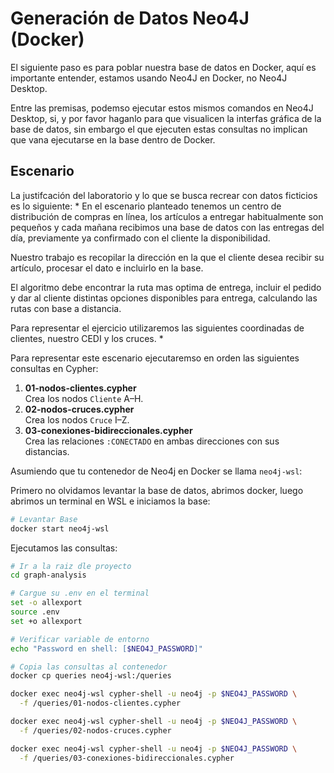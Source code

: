 # Generación de Datos Neo4J (Docker)
El siguiente paso es para poblar nuestra base de datos en Docker, aquí es importante entender, estamos usando Neo4J en Docker, no Neo4J Desktop.

Entre las premisas, podemso ejecutar estos mismos comandos en Neo4J Desktop, si, y por favor haganlo para que visualicen la interfas gráfica de la base de datos, sin embargo el que ejecuten estas consultas no implican que vana  ejecutarse en la base dentro de Docker.

## Escenario
La justifcación del laboratorio y lo que se busca recrear con datos ficticios es lo siguiente:
* 
En el escenario planteado tenemos un centro de distribución de compras en línea, los artículos a entregar habitualmente son pequeños y cada mañana recibimos una base de datos con las entregas del día, previamente ya confirmado con el cliente la disponibilidad.

Nuestro trabajo es recopilar la dirección en la que el cliente desea recibir su artículo, procesar el dato e incluirlo en la base.

El algoritmo debe encontrar la ruta mas optima de entrega, incluir el pedido y dar al cliente distintas opciones disponibles para entrega, calculando las rutas con base a distancia.

Para representar el ejercicio utilizaremos las siguientes coordinadas de clientes, nuestro CEDI y los cruces. 
*

Para representar este escenario ejecutaremso en orden las siguientes consultas en Cypher:
1. **01-nodos-clientes.cypher**  
   Crea los nodos `Cliente` A–H.  
2. **02-nodos-cruces.cypher**  
   Crea los nodos `Cruce` I–Z.  
3. **03-conexiones-bidireccionales.cypher**  
   Crea las relaciones `:CONECTADO` en ambas direcciones con sus distancias.

Asumiendo que tu contenedor de Neo4j en Docker se llama `neo4j-wsl`:

Primero no olvidamos levantar la base de datos, abrimos docker, luego abrimos un terminal en WSL e iniciamos la base:

```bash
# Levantar Base
docker start neo4j-wsl
```

Ejecutamos las consultas:
```bash
# Ir a la raiz dle proyecto
cd graph-analysis

# Cargue su .env en el terminal
set -o allexport
source .env
set +o allexport

# Verificar variable de entorno 
echo "Password en shell: [$NEO4J_PASSWORD]"

# Copia las consultas al contenedor
docker cp queries neo4j-wsl:/queries

docker exec neo4j-wsl cypher-shell -u neo4j -p $NEO4J_PASSWORD \
  -f /queries/01-nodos-clientes.cypher

docker exec neo4j-wsl cypher-shell -u neo4j -p $NEO4J_PASSWORD \
  -f /queries/02-nodos-cruces.cypher

docker exec neo4j-wsl cypher-shell -u neo4j -p $NEO4J_PASSWORD \
  -f /queries/03-conexiones-bidireccionales.cypher
```